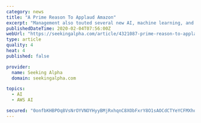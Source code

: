 ```yaml
---
category: news
title: "A Prime Reason To Applaud Amazon"
excerpt: "Management also touted several new AI, machine learning, and analytics products/improvements, plus changes to Amazon SageMaker. This is really just the tip of the iceberg in all that the company decided to launch or work on improving. It also launched AWS Outposts, AWS Local Zones, and AWS Wavelength. Two of these, AWS Outposts and AWS Local ..."
publishedDateTime: 2020-02-04T07:56:00Z
webUrl: "https://seekingalpha.com/article/4321087-prime-reason-to-applaud-amazon"
type: article
quality: 4
heat: 4
published: false

provider:
  name: Seeking Alpha
  domain: seekingalpha.com

topics:
  - AI
  - AWS AI

secured: "0onfbKHBPOq8VsNrOYVNOYHyyBMjRxhqnC8XObFxrY8O1sAOCdCTYeYCFMXhq8B+Hs+TCcO202BubpTu7WHbTmnEOmdS3LMrddeoAukOgmx9younikx78+430YI7MVLGN0ky1+9PxUaa/lA/tkhNTWrP54IYe5gOYP136SZkWl1e/T5TipkBUkx26WrwK6oIWczzPXNtE9NZIeTnUEahclEPP0vm7EHDkIdshCCkqInFr3bqCBv7upBOVR+tbGfKAB0nveV6Dbd8Oh9YsoRWLO0JRqrDuSENcW45bLTQAkmdxwu25cjm4A0WqXykDMD5mr3S7DGaT25AzP2oTOiG10CboTIBXKb1v8pddacK/xILXAzdNxwmigJerqK0LyR57N1XRmOUAAZjo4KxwpuBFVHkK3L3UZZW3y19tIW7uV+QcjHO8LwqfD/noB7Is64tQviG0oneCMdtkvxOFuj221C4pbjEQvSV40XE3lnM6Lk=;9etRmuVQu40wK+Vs1DoYIw=="
---
```


